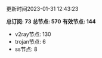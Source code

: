 更新时间2023-01-31 12:43:23

**总订阅: 73**
**总节点: 570**
**有效节点: 144**
- v2ray节点: 130
- trojan节点: 6
- ss节点: 8
